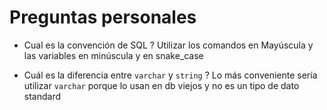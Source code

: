 # Preguntas personales

- Cual es la convención de SQL ?
Utilizar los comandos en Mayúscula y las variables en minúscula y en snake_case

- Cuál es la diferencia entre `varchar` y `string` ?
Lo más conveniente sería utilizar `varchar` porque lo usan en db viejos y no es un tipo de dato standard

